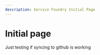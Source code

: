 ```yaml
---
description: Service Foundry Initial Page
---
```


# Initial page

Just testing if syncing to github is working

